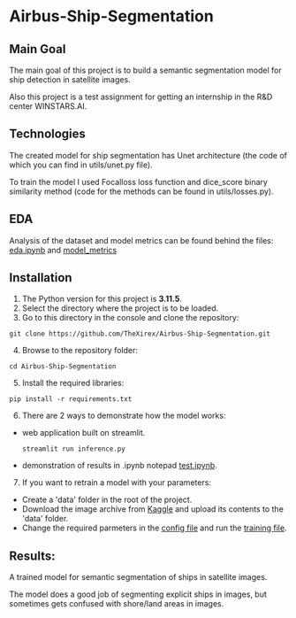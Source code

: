 # Airbus-Ship-Segmentation
## Main Goal
The main goal of this project is to build a semantic segmentation model for ship detection in satellite images.

Also this project is a test assignment for getting an internship in the R&D center WINSTARS.AI.
## Technologies
The created model for ship segmentation has Unet architecture (the code of which you can find in utils/unet.py file).

To train the model I used Focalloss loss function and dice_score binary similarity method (code for the methods can be found in utils/losses.py).

## EDA
Analysis of the dataset and model metrics can be found behind the files: [eda.ipynb](eda.ipynb) and [model_metrics](model_metrics)
## Installation
1. The Python version for this project is **3.11.5**.
2. Select the directory where the project is to be loaded.
3. Go to this directory in the console and clone the repository:
```
git clone https://github.com/TheXirex/Airbus-Ship-Segmentation.git
```
4. Browse to the repository folder:
```
cd Airbus-Ship-Segmentation
```
5. Install the required libraries:
```
pip install -r requirements.txt
```
6. There are 2 ways to demonstrate how the model works:
  - web application built on streamlit.
    ```
    streamlit run inference.py
    ```
  - demonstration of results in .ipynb notepad [test.ipynb](test.ipynb).
7. If you want to retrain a model with your parameters:
  - Create a 'data' folder in the root of the project.
  - Download the image archive from [Kaggle](https://www.kaggle.com/competitions/airbus-ship-detection/data) and upload its contents to the 'data' folder.
  - Change the required parmeters in the [config file](config.py) and run the [training file](train.py).
## Results:
A trained model for semantic segmentation of ships in satellite images.

The model does a good job of segmenting explicit ships in images, but sometimes gets confused with shore/land areas in images.
